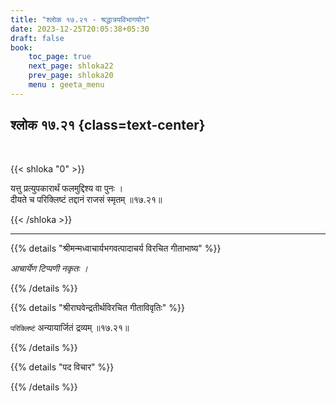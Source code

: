 ```yaml
---
title: "श्लोक १७.२१ - श्रद्धात्रयविभागयोग"
date: 2023-12-25T20:05:38+05:30
draft: false
book:
    toc_page: true
    next_page: shloka22
    prev_page: shloka20
    menu : geeta_menu
---
```




## श्लोक १७.२१ {class=text-center}

<br/>

{{< shloka  "0"  >}}

यत्तु प्रत्युपकारार्थं फलमुद्दिश्य वा पुनः ।  
दीयते च परिक्लिष्टं तद्दानं राजसं स्मृतम् ॥१७.२१॥

{{< /shloka >}}

---


{{% details "श्रीमन्मध्वाचार्यभगवत्पादाचर्य विरचित  गीताभाष्य" %}}

*आचार्येण टिप्पणी नकृतः ।*

{{% /details %}}



{{% details "श्रीराघवेन्द्रतीर्थविरचित गीताविवृतिः" %}}

`परिक्लिष्टं` अन्यायार्जितं द्रव्यम्‌ ॥१७.२१॥

{{% /details %}}



{{% details "पद विचार" %}}


{{% /details %}}
